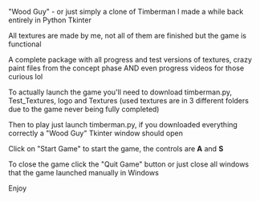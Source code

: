 "Wood Guy" - or just simply a clone of Timberman I made a while back entirely in Python Tkinter

All textures are made by me, not all of them are finished but the game is functional

A complete package with all progress and test versions of textures, crazy paint files from the concept phase AND even progress videos for those curious lol

To actually launch the game you'll need to download timberman.py, Test_Textures, logo and Textures (used textures are in 3 different folders due to the game never being fully completed)

Then to play just launch timberman.py, if you downloaded everything correctly a "Wood Guy" Tkinter window should open

Click on "Start Game" to start the game, the controls are **A** and **S**

To close the game click the "Quit Game" button or just close all windows that the game launched manually in Windows

Enjoy
